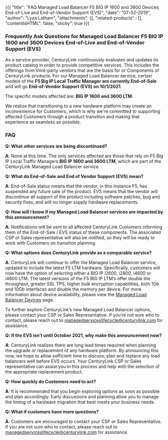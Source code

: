 {{{
"title": "FAQ Managed Load Balancer F5 BIG IP 1600 and 3600 Devices End-of-Live and End-of-Vendor Support (EVS)",
"date": "07-02-2019",
"author": "Lyza Latham",
"attachments": [],
"related-products" : [],
"contentIsHTML": false,
"sticky": true
}}}

### Frequently Ask Questions for Managed Load Balancer F5 BIG IP 1600 and 3600 Devices End-of-Live and End-of-Vendor Support (EVS)

As a service provider, CenturyLink continuously evaluates and updates its product catalog in order to provide competitive services. This includes the offerings from third-party vendors that are the basis for or Components of CenturyLink products. For our Managed Load Balancer service, certain models of the **F5 Big IP Local Traffic Manager are currently End-of-Sale** and will go **End-of-Vendor Support (EVS) on 10/1/2021**.

The specific models affected are: **BIG IP 1600 and 3600 LTM**.

We realize that transitioning to a new hardware platform may create an inconvenience for Customers, which is why we're committed to supporting affected Customers through a product transition and making that experience as seamless as possible.

### FAQ

**Q: What other services are being discontinued?**

**A**: None at this time. The only services affected are those that rely on F5 Big IP Local Traffic Managers **BIG IP 1600 and 3600 LTM**, which are part of the CenturyLink Managed Load Balancer service.

**Q: What do End-of-Sale and End of Vendor Support (EVS) mean?**

**A**: End-of-Sale status means that the vendor, in this instance F5, has suspended any future sale of the product. EVS means that the vendor will discontinue all support of the product including software patches, bug and security fixes, and will no longer supply hardware replacements.  

**Q: How will I know if my Managed Load Balancer services are impacted by this announcement?**

**A**: Notifications will be sent to all affected CenturyLink Customers informing them of the End-of-Sale / EVS status of these components. The associated CSP or Sales representative will also be notified, so they will be ready to work with Customers on transition planning.

**Q: What options does CenturyLink provide as a comparable service?**

**A**: CenturyLink will continue to offer the Managed Load Balancer service, updated to include the latest F5 LTM hardware. Specifically, customers will now have the option of selecting either a BIG IP i2600, i2800, i4600 or i4800 LTM. The latest versions of the F5 BIG IP LTM’s offer double the throughput, greater SSL TPS, higher bulk encryption capabilities, both 1Gb and 10Gb interfaces and double the memory per device. For more information about device availability, please view the [Managed Load Balancer Devices](https://www.ctl.io/legal/managed-hosting/dedicated-load-balancing-devices/) page.

To further explore CenturyLink’s new Managed Load Balancer options, please contact your CSP or Sales Representative. If you’re not sure who to contact, please reach out to [managedserviceslifecycle@centurylink.com](mailto:managedserviceslifecycle@centurylink.com) for assistance.

**Q: If the EVS isn’t until October 2021, why make this announcement now?**

**A**: CenturyLink realizes there are long lead times required when planning the upgrade or replacement of any hardware platform. By announcing this now, we hope to allow sufficient time to discuss, plan and replace any load balancers well before EVS occurs. Your CenturyLink CSP or Sales representative can assist you in this process and help with the selection of the appropriate replacement product.

**Q: How quickly do Customers need to act?**

**A**: It is recommended that you begin exploring options as soon as possible and plan accordingly. Early discussions and planning allow you to manage the timing of a hardware migration that best meets your business needs.

**Q: What if customers have more questions?**

**A**: Customers are encouraged to contact your CSP or Sales Representative. If you are not sure who to contact, please reach out to [managedserviceslifecycle@centurylink.com](mailto:managedserviceslifecycle@centurylink.com) for assistance.
